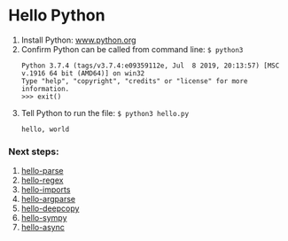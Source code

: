 # Hello Python

1. Install Python: www.python.org
2. Confirm Python can be called from command line: `$ python3`
    ```
    Python 3.7.4 (tags/v3.7.4:e09359112e, Jul  8 2019, 20:13:57) [MSC v.1916 64 bit (AMD64)] on win32
    Type "help", "copyright", "credits" or "license" for more information.
    >>> exit()
    ```
3. Tell Python to run the file: `$ python3 hello.py`
    ```
    hello, world
    ```

### Next steps:  
1. [hello-parse](hello-parse/README.md)  
2. [hello-regex](hello-regex/README.md)  
3. [hello-imports](hello-imports/README.md)  
4. [hello-argparse](hello-argparse/README.md)
5. [hello-deepcopy](hello-deepcopy.ipynb)
6. [hello-sympy](hello-sympy.ipynb)
7. [hello-async](hello-async/README.md)